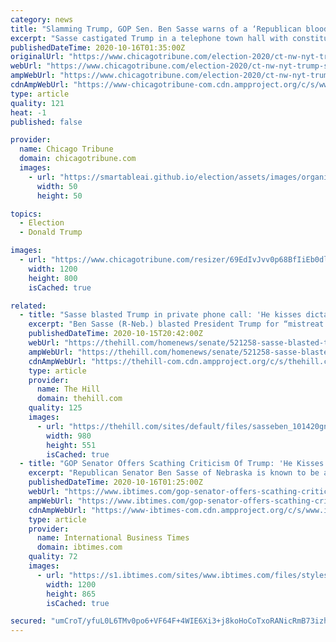 ```yaml
---
category: news
title: "Slamming Trump, GOP Sen. Ben Sasse warns of a ‘Republican bloodbath’ in Senate"
excerpt: "Sasse castigated Trump in a telephone town hall with constituents, accusing the president of bungling the response to the coronavirus pandemic and cozying up to dictators and white supremacists."
publishedDateTime: 2020-10-16T01:35:00Z
originalUrl: "https://www.chicagotribune.com/election-2020/ct-nw-nyt-trump-sasse-gop-senate-20201016-4pstdkau2rgyhpdc7izzk6cyqm-story.html"
webUrl: "https://www.chicagotribune.com/election-2020/ct-nw-nyt-trump-sasse-gop-senate-20201016-4pstdkau2rgyhpdc7izzk6cyqm-story.html"
ampWebUrl: "https://www.chicagotribune.com/election-2020/ct-nw-nyt-trump-sasse-gop-senate-20201016-4pstdkau2rgyhpdc7izzk6cyqm-story.html?outputType=amp"
cdnAmpWebUrl: "https://www-chicagotribune-com.cdn.ampproject.org/c/s/www.chicagotribune.com/election-2020/ct-nw-nyt-trump-sasse-gop-senate-20201016-4pstdkau2rgyhpdc7izzk6cyqm-story.html?outputType=amp"
type: article
quality: 121
heat: -1
published: false

provider:
  name: Chicago Tribune
  domain: chicagotribune.com
  images:
    - url: "https://smartableai.github.io/election/assets/images/organizations/chicagotribune.com-50x50.jpg"
      width: 50
      height: 50

topics:
  - Election
  - Donald Trump

images:
  - url: "https://www.chicagotribune.com/resizer/69EdIvJvv0p68BfIiEb0dllEucw=/1200x0/top/cloudfront-us-east-1.images.arcpublishing.com/tronc/SRLLBLLK2BXASG7PRYHQ5FUA7I.jpg"
    width: 1200
    height: 800
    isCached: true

related:
  - title: "Sasse blasted Trump in private phone call: 'He kisses dictators' butts'"
    excerpt: "Ben Sasse (R-Neb.) blasted President Trump for “mistreat [ing] women,” “kiss [ing] dictators’ butts” and mocking evangelicals in private in a recording obtained by the Washington Examiner. In what appears to be a private call with constituents,"
    publishedDateTime: 2020-10-15T20:42:00Z
    webUrl: "https://thehill.com/homenews/senate/521258-sasse-blasted-trump-in-private-phone-call-he-kisses-dictators-butts"
    ampWebUrl: "https://thehill.com/homenews/senate/521258-sasse-blasted-trump-in-private-phone-call-he-kisses-dictators-butts?amp"
    cdnAmpWebUrl: "https://thehill-com.cdn.ampproject.org/c/s/thehill.com/homenews/senate/521258-sasse-blasted-trump-in-private-phone-call-he-kisses-dictators-butts?amp"
    type: article
    provider:
      name: The Hill
      domain: thehill.com
    quality: 125
    images:
      - url: "https://thehill.com/sites/default/files/sasseben_101420gn_lead.jpg"
        width: 980
        height: 551
        isCached: true
  - title: "GOP Senator Offers Scathing Criticism Of Trump: 'He Kisses Dictators' Butts'"
    excerpt: "Republican Senator Ben Sasse of Nebraska is known to be a periodic critic of the President. In 2016, he notably announced that he was neither campaigning nor voting for Trump."
    publishedDateTime: 2020-10-16T01:25:00Z
    webUrl: "https://www.ibtimes.com/gop-senator-offers-scathing-criticism-trump-he-kisses-dictators-butts-3062887"
    ampWebUrl: "https://www.ibtimes.com/gop-senator-offers-scathing-criticism-trump-he-kisses-dictators-butts-3062887?amp=1"
    cdnAmpWebUrl: "https://www-ibtimes-com.cdn.ampproject.org/c/s/www.ibtimes.com/gop-senator-offers-scathing-criticism-trump-he-kisses-dictators-butts-3062887?amp=1"
    type: article
    provider:
      name: International Business Times
      domain: ibtimes.com
    quality: 72
    images:
      - url: "https://s1.ibtimes.com/sites/www.ibtimes.com/files/styles/full/public/2016/05/14/ben-sasse.jpg"
        width: 1200
        height: 865
        isCached: true

secured: "umCroT/yfuL0L6TMv0po6+VF64F+4WIE6Xi3+j8koHoCoTxoRANicRmB73izhi8LHI7yFMAEy2R38eq7P0yClHEX1cH0EjNT/psh6g180AyX12MjgyqAxcpneXS0fszXKfRPXjuJhsU7+nlIqO9HtlneDcn9F6uiO4185PpcTBfOcXiSRs9c+/R2DjcNUe7JbaJJzQsoR/HgOJ1qZoZ5HMPkU17I3BGGbZ5KfcwCEsheTaEp1Bf1o4wqeAOGtZkWKRzLKD+zBZ6jJSkFi/0ArqfNPeZf3974UjPM9W/Ra5jD+6o7K3YyHgh235xMYJiinsHgjbbOA/5g0sXJ+5j7b/DP8yjsaPhHxdgUyO2FFSY=;etHI2s6N708ExoQosWQgCw=="
---
```


